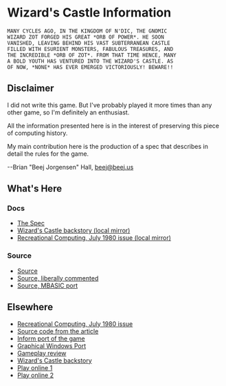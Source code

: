 # Wizard's Castle Information

    MANY CYCLES AGO, IN THE KINGDOM OF N'DIC, THE GNOMIC
    WIZARD ZOT FORGED HIS GREAT *ORB OF POWER*. HE SOON
    VANISHED, LEAVING BEHIND HIS VAST SUBTERRANEAN CASTLE
    FILLED WITH ESURIENT MONSTERS, FABULOUS TREASURES, AND
    THE INCREDIBLE *ORB OF ZOT*. FROM THAT TIME HENCE, MANY
    A BOLD YOUTH HAS VENTURED INTO THE WIZARD'S CASTLE. AS
    OF NOW, *NONE* HAS EVER EMERGED VICTORIOUSLY! BEWARE!!

## Disclaimer

I did not write this game. But I've probably played it more times than
any other game, so I'm definitely an enthusiast.

All the information presented here is in the interest of preserving this
piece of computing history.

My main contribution here is the production of a spec that describes in
detail the rules for the game.

--Brian "Beej Jorgensen" Hall, <beej@beej.us>

## What's Here

### Docs

* [The Spec](doc/wizards_castle_spec.md)
* [Wizard's Castle backstory (local mirror)](doc/backstory.md)
* [Recreational Computing, July 1980 issue (local mirror)](doc/1980-07-recreational-computing.pdf)

### Source

* [Source](src/castle.bas)
* [Source, liberally commented](src/castle_commented.bas)
* [Source, MBASIC port](src/castle_mbasic.bas)

## Elsewhere

* [Recreational Computing, July 1980 issue](https://archive.org/details/1980-07-recreational-computing/page/n9)
* [Source code from the article](https://gstein.svn.beanstalkapp.com/oss/trunk/wizcastle/wiz.bas)
* [Inform port of the game](https://www.ifarchive.org/if-archive/games/source/inform/wcastle.inf)
* [Graphical Windows Port](http://derelllicht.com/winwiz.html)
* [Gameplay review](http://crpgaddict.blogspot.com/2013/02/game-90-wizards-castle-1980.html)
* [Wizard's Castle backstory](http://www.armchairarcade.com/neo/node/1381)
* [Play online 1](https://www.myabandonware.com/game/the-wizard-s-castle-1no/play-1no)
* [Play online 2](https://archive.org/details/TheWizardsCastle_1020)